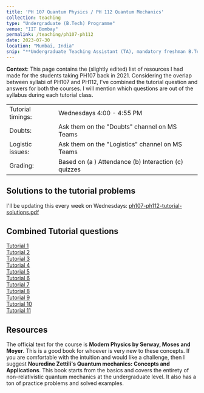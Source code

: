 ```yaml
---
title: 'PH 107 Quantum Physics / PH 112 Quantum Mechanics'
collection: teaching
type: "Undergraduate (B.Tech) Programme"
venue: "IIT Bombay"
permalink: /teaching/ph107-ph112
date: 2023-07-30
location: "Mumbai, India"
snip: "**Undergraduate Teaching Assistant (TA), mandatory freshman B.Tech courses**<br>In my fourth year, I was in charge of the ~1500 freshmen & the 40 TAs of the Quantum Mechanics course (PH 112).<br>In my third year, I taught 45 students as a TA for the older version of this course, Quantum Physics & Applications (PH 107)"
---
```

**Context**: This page contains the (slightly edited) list of resources I had made for the students taking PH107 back in 2021. Considering the overlap between syllabi of PH107 and PH112, I've combined the tutorial question and answers for both the courses. I will mention which questions are out of the syllabus during each tutorial class. 
<!--more-->
<style>
    th {
        display: none;
    }
</style>


|   |   |
|---|---  |
|Tutorial timings:|Wednesdays 4:00 - 4:55 PM|
|Doubts:|Ask them on the "Doubts" channel on MS Teams|
|Logistic issues:|Ask them on the "Logistics" channel on MS Teams|
|Grading:|Based on (a ) Attendance (b) Interaction (c) quizzes|

## Solutions to the tutorial problems

I'll be updating this every week on Wednesdays: [ph107-ph112-tutorial-solutions.pdf](../files/ph107-tutorial-solutions.pdf)

## Combined Tutorial questions
[Tutorial 1](../files/2021-PH107-PH112-Tutorial01.pdf)  
[Tutorial 2](../files/2021-PH107-PH112-Tutorial02.pdf)  
[Tutorial 3](../files/2021-PH107-PH112-Tutorial03.pdf)  
[Tutorial 4](../files/2021-PH107-PH112-Tutorial04.pdf)  
[Tutorial 5](../files/2021-PH107-PH112-Tutorial05.pdf)  
[Tutorial 6](../files/2021-PH107-PH112-Tutorial06.pdf)  
[Tutorial 7](../files/2021-PH107-PH112-Tutorial07.pdf)  
[Tutorial 8](../files/2021-PH107-PH112-Tutorial08.pdf)  
[Tutorial 9](../files/2021-PH107-PH112-Tutorial09.pdf)  
[Tutorial 10](../files/2021-PH107-PH112-Tutorial10.pdf)  
[Tutorial 11](../files/2021-PH107-PH112-Tutorial11.pdf)  

## Resources

The official text for the course is **Modern Physics by Serway, Moses and Moyer**. This is a good book for whoever is very new to these concepts. If you are comfortable with the intuition and would like a challenge, then I suggest **Nouredine Zettili's Quantum mechanics: Concepts and Applications**. This book starts from the basics and covers the entirety of non-relativistic quantum mechanics at the undergraduate level. It also has a ton of practice problems and solved examples.
